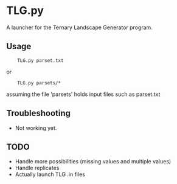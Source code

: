 TLG.py
===========

A launcher for the Ternary Landscape Generator program.

Usage
-----

```shell
	TLG.py parset.txt
```
or
```shell
	TLG.py parsets/*
```
assuming the file 'parsets' holds input files such as parset.txt


Troubleshooting
---------------

 + Not working yet.

TODO
----

 + Handle more possibilities (missing values and multiple values)
 + Handle replicates
 + Actually launch TLG .in files

